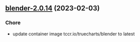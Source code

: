 

## [blender-2.0.14](https://github.com/truecharts/charts/compare/blender-desktop-g3-2.0.9...blender-2.0.14) (2023-02-03)

### Chore

- update container image tccr.io/truecharts/blender to latest
  
  